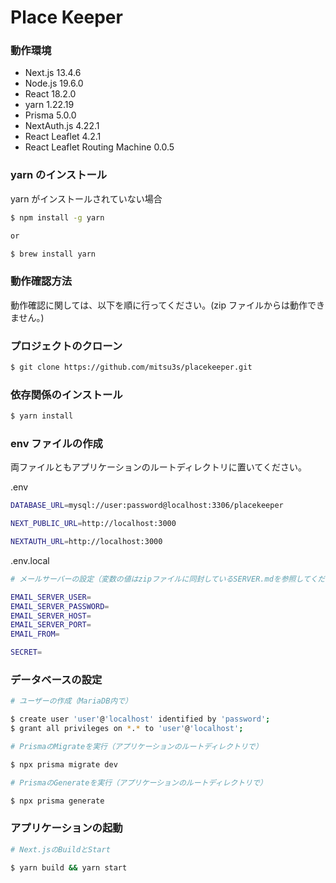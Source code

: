 # Place Keeper

### 動作環境

-   Next.js 13.4.6
-   Node.js 19.6.0
-   React 18.2.0
-   yarn 1.22.19
-   Prisma 5.0.0
-   NextAuth.js 4.22.1
-   React Leaflet 4.2.1
-   React Leaflet Routing Machine 0.0.5

### yarn のインストール

yarn がインストールされていない場合

```zsh
$ npm install -g yarn

or

$ brew install yarn

```

### 動作確認方法

動作確認に関しては、以下を順に行ってください。(zip ファイルからは動作できません。)

### プロジェクトのクローン

```zsh
$ git clone https://github.com/mitsu3s/placekeeper.git
```

### 依存関係のインストール

```zsh
$ yarn install
```

### env ファイルの作成

両ファイルともアプリケーションのルートディレクトリに置いてください。

.env

```zsh
DATABASE_URL=mysql://user:password@localhost:3306/placekeeper

NEXT_PUBLIC_URL=http://localhost:3000

NEXTAUTH_URL=http://localhost:3000
```

.env.local

```zsh
# メールサーバーの設定（変数の値はzipファイルに同封しているSERVER.mdを参照してください。）

EMAIL_SERVER_USER=
EMAIL_SERVER_PASSWORD=
EMAIL_SERVER_HOST=
EMAIL_SERVER_PORT=
EMAIL_FROM=

SECRET=
```

### データベースの設定

```zsh
# ユーザーの作成（MariaDB内で）

$ create user 'user'@'localhost' identified by 'password';
$ grant all privileges on *.* to 'user'@'localhost';

# PrismaのMigrateを実行（アプリケーションのルートディレクトリで）

$ npx prisma migrate dev

# PrismaのGenerateを実行（アプリケーションのルートディレクトリで）

$ npx prisma generate
```

### アプリケーションの起動

```zsh
# Next.jsのBuildとStart

$ yarn build && yarn start
```
